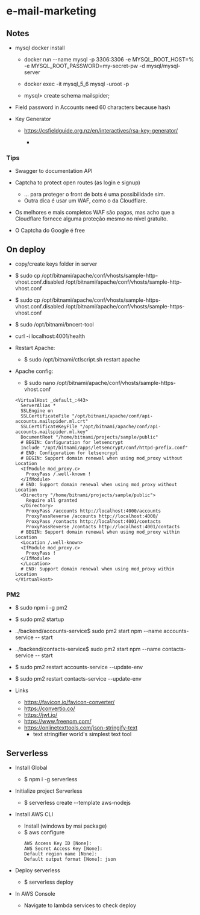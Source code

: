 # e-mail-marketing


## Notes

* mysql docker install
  
  * docker run --name mysql -p 3306:3306 -e MYSQL_ROOT_HOST=% -e MYSQL_ROOT_PASSWORD=my-secret-pw -d mysql/mysql-server
  
  * docker exec -it mysql_5_6 mysql -uroot -p
  
  * mysql> create schema mailspider;


* Field password in Accounts need 60 characters because hash


* Key Generator

  * https://csfieldguide.org.nz/en/interactives/rsa-key-generator/

    * 

### Tips

* Swagger to documentation API

* Captcha to protect open routes (as login e signup)
  * ... para proteger o front de bots é uma possibilidade sim. 
  * Outra dica é usar um WAF, como o da Cloudflare.

* Os melhores e mais completos WAF são pagos, mas acho que a Cloudflare fornece alguma proteção mesmo no nível gratuito.

* O Captcha do Google é free


## On deploy

  * copy/create keys folder in server
  
  * $ sudo cp /opt/bitnami/apache/conf/vhosts/sample-http-vhost.conf.disabled /opt/bitnami/apache/conf/vhosts/sample-http-vhost.conf
  
  * $ sudo cp /opt/bitnami/apache/conf/vhosts/sample-https-vhost.conf.disabled /opt/bitnami/apache/conf/vhosts/sample-https-vhost.conf

  * $ sudo /opt/bitnami/bncert-tool

  *  curl -i localhost:4001/health
  
  * Restart Apache:
    * $ sudo /opt/bitnami/ctlscript.sh restart apache
  * Apache config:
    * $ sudo nano /opt/bitnami/apache/conf/vhosts/sample-https-vhost.conf
    ```    
    <VirtualHost _default_:443>
      ServerAlias *
      SSLEngine on
      SSLCertificateFile "/opt/bitnami/apache/conf/api-accounts.mailspider.ml.crt"
      SSLCertificateKeyFile "/opt/bitnami/apache/conf/api-accounts.mailspider.ml.key"
      DocumentRoot "/home/bitnami/projects/sample/public"
      # BEGIN: Configuration for letsencrypt
      Include "/opt/bitnami/apps/letsencrypt/conf/httpd-prefix.conf"
      # END: Configuration for letsencrypt
      # BEGIN: Support domain renewal when using mod_proxy without Location
      <IfModule mod_proxy.c>
        ProxyPass /.well-known !
      </IfModule>
      # END: Support domain renewal when using mod_proxy without Location
      <Directory "/home/bitnami/projects/sample/public">
        Require all granted
      </Directory>
        ProxyPass /accounts http://localhost:4000/accounts
        ProxyPassReverse /accounts http://localhost:4000/
        ProxyPass /contacts http://localhost:4001/contacts
        ProxyPassReverse /contacts http://localhost:4001/contacts
      # BEGIN: Support domain renewal when using mod_proxy within Location
      <Location /.well-known>
      <IfModule mod_proxy.c>
        ProxyPass !
      </IfModule>
      </Location>
      # END: Support domain renewal when using mod_proxy within Location
    </VirtualHost>
    ```


### PM2

  * $ sudo npm i -g pm2
  * $ sudo pm2 startup
  * ../backend/accounts-service$ sudo pm2 start npm --name accounts-service -- start
  * ../backend/contacts-service$ sudo pm2 start npm --name contacts-service -- start
  * $ sudo pm2 restart accounts-service --update-env
  * $ sudo pm2 restart contacts-service --update-env



* Links

  * https://favicon.io/favicon-converter/
  * https://convertio.co/
  * https://jwt.io/
  * https://www.freenom.com/
  * https://onlinetexttools.com/json-stringify-text
    * text stringifier world's simplest text tool
  
## Serverless

* Install Global
  * $ npm i -g serverless

* Initialize project Serverless
  * $ serverless create --template aws-nodejs

* Install AWS CLI
  * Install (windows by msi package)
  * $ aws configure
    ```
    AWS Access Key ID [None]: 
    AWS Secret Access Key [None]: 
    Default region name [None]: 
    Default output format [None]: json
    ```
* Deploy serverless
  * $ serverless deploy

* In AWS Console
  * Navigate to lambda services to check deploy


